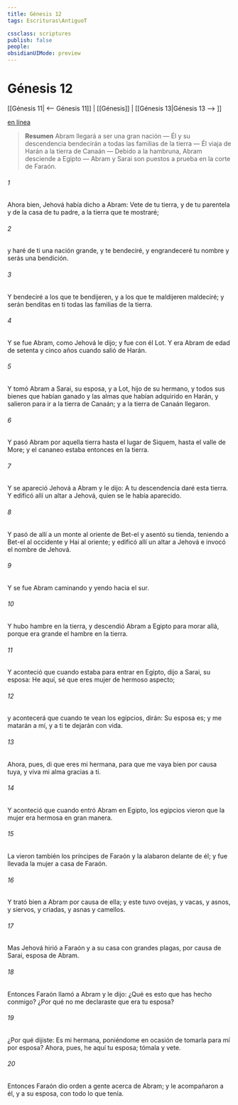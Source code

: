 ```yaml
---
title: Génesis 12
tags: Escrituras\AntiguoT

cssclass: scriptures
publish: false
people:
obsidianUIMode: preview
---
```


# Génesis 12
[[Génesis 11| <-- Génesis 11]] | [[Génesis]] | [[Génesis 13|Génesis 13 --> ]]

[en línea](https://churchofjesuschrist.org/study/scriptures/ot/gen/12?lang=spa)

> __Resumen__
Abram llegará a ser una gran nación — Él y su descendencia bendecirán a todas las familias de la tierra — Él viaja de Harán a la tierra de Canaán — Debido a la hambruna, Abram desciende a Egipto — Abram y Sarai son puestos a prueba en la corte de Faraón.

###### 1 
Ahora bien, Jehová había dicho a Abram: Vete de tu tierra, y de tu parentela y de la casa de tu padre, a la tierra que te mostraré;

###### 2 
y haré de ti una nación grande, y te bendeciré, y engrandeceré tu nombre y serás una bendición.

###### 3 
Y bendeciré a los que te bendijeren, y a los que te maldijeren maldeciré; y serán benditas en ti todas las familias de la tierra.

###### 4 
Y se fue Abram, como Jehová le dijo; y fue con él Lot. Y era Abram de edad de setenta y cinco años cuando salió de Harán.

###### 5 
Y tomó Abram a Sarai, su esposa, y a Lot, hijo de su hermano, y todos sus bienes que habían ganado y las almas que habían adquirido en Harán, y salieron para ir a la tierra de Canaán; y a la tierra de Canaán llegaron.

###### 6 
Y pasó Abram por aquella tierra hasta el lugar de Siquem, hasta el valle de More; y el cananeo estaba entonces en la tierra.

###### 7 
Y se apareció Jehová a Abram y le dijo: A tu descendencia daré esta tierra. Y edificó allí un altar a Jehová, quien se le había aparecido.

###### 8 
Y pasó de allí a un monte al oriente de Bet-el y asentó su tienda, teniendo a Bet-el al occidente y Hai al oriente; y edificó allí un altar a Jehová e invocó el nombre de Jehová.

###### 9 
Y se fue Abram  caminando y yendo hacia el sur.

###### 10 
Y hubo hambre en la tierra, y descendió Abram a Egipto para morar allá, porque era grande el hambre en la tierra.

###### 11 
Y aconteció que cuando estaba para entrar en Egipto, dijo a Sarai, su esposa: He aquí, sé que eres mujer de hermoso aspecto;

###### 12 
y acontecerá que cuando te vean los egipcios, dirán: Su esposa es; y me matarán a mí, y a ti te dejarán con vida.

###### 13 
Ahora, pues, di que eres mi hermana, para que me vaya bien por causa tuya, y viva mi alma gracias a ti.

###### 14 
Y aconteció que cuando entró Abram en Egipto, los egipcios vieron que la mujer era hermosa en gran manera.

###### 15 
La vieron también los príncipes de Faraón y la alabaron delante de él; y fue llevada la mujer a casa de Faraón.

###### 16 
Y trató bien a Abram por causa de ella; y este tuvo ovejas, y vacas, y asnos, y siervos, y criadas, y asnas y camellos.

###### 17 
Mas Jehová hirió a Faraón y a su casa con grandes plagas, por causa de Sarai, esposa de Abram.

###### 18 
Entonces Faraón llamó a Abram y le dijo: ¿Qué es esto que has hecho conmigo? ¿Por qué no me declaraste que era tu esposa?

###### 19 
¿Por qué dijiste: Es mi hermana, poniéndome en ocasión de tomarla para mí por esposa? Ahora, pues, he aquí tu esposa; tómala y vete.

###### 20 
Entonces Faraón dio orden a  gente acerca de Abram; y le acompañaron a él, y a su esposa, con todo lo que tenía.


